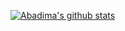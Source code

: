 [![Abadima's github stats](https://github-readme-stats.vercel.app/api?username=Abadima&show_icons=true&include_all_commits=true&theme=material-palenight)](https://github.com/Abadima/Abadima)
